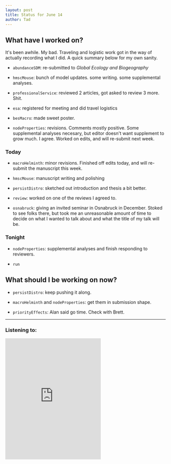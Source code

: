 ```yaml
---
layout: post 
title: Status for June 14 
author: Tad
---
```


## What have I worked on?

It's been awhile. My bad. Traveling and logistic work got in the way of actually recording what I did. A quick summary below for my own sanity.

* `abundanceSDM`: re-submitted to _Global Ecology and Biogeography_

* `hmscMouse`: bunch of model updates. some writing. some supplemental analyses. 

* `professionalService`: reviewed 2 articles, got asked to review 3 more. Shit.

* `esa`: registered for meeting and did travel logistics

* `besMacro`: made sweet poster.

* `nodeProperties`: revisions. Comments mostly positive. Some supplemental analyses necesary, but editor doesn't want supplement to grow much. I agree. Worked on edits, and will re-submit next week. 



### Today

* `macroHelminth`: minor revisions. Finished off edits today, and will re-submit the manuscript this week. 

* `hmscMouse`: manuscript writing and polishing

* `persistDistro`: sketched out introduction and thesis a bit better.

* `review`: worked on one of the reviews I agreed to. 

* `osnabruck`: giving an invited seminar in Osnabruck in December. Stoked to see folks there, but took me an unreasonable amount of time to decide on what I wanted to talk about and what the title of my talk will be. 




### Tonight

* `nodeProperties`: supplemental analyses and finish responding to reviewers.

* `run`





## What should I be working on now?

* `persistDistro`: keep pushing it along.

* `macroHelminth` and `nodeProperties`: get them in submission shape. 

* `priorityEffects`: Alan said go time. Check with Brett. 






--- 

### Listening to:

<iframe src='https://embed.spotify.com/?uri=spotify%3Atrack%3A1iIR0Zy8rIyTY9ps0PuMLi' width='300' height='380' frameborder='0' allowtransparency='true'></iframe>

<i class='fa fa-code' style='color:pink'></i>

